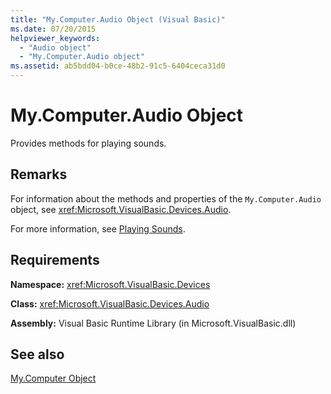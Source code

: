 ```yaml
---
title: "My.Computer.Audio Object (Visual Basic)"
ms.date: 07/20/2015
helpviewer_keywords: 
  - "Audio object"
  - "My.Computer.Audio object"
ms.assetid: ab5bdd04-b0ce-48b2-91c5-6404ceca31d0
---
```

# My.Computer.Audio Object
Provides methods for playing sounds.  
  
## Remarks  
 For information about the methods and properties of the `My.Computer.Audio` object, see <xref:Microsoft.VisualBasic.Devices.Audio>.  
  
 For more information, see [Playing Sounds](../../../visual-basic/developing-apps/programming/computer-resources/playing-sounds.md).  
  
## Requirements  
 **Namespace:** <xref:Microsoft.VisualBasic.Devices>  
  
 **Class:** <xref:Microsoft.VisualBasic.Devices.Audio>  
  
 **Assembly:** Visual Basic Runtime Library (in Microsoft.VisualBasic.dll)  
  
## See also
 [My.Computer Object](../../../visual-basic/language-reference/objects/my-computer-object.md)
